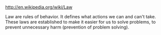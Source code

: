 
http://en.wikipedia.org/wiki/Law

Law are rules of behavior. It defines what actions we can and can't take. These laws are established to make it easier for us to solve problems, to prevent unnecessary harm (prevention of problem solving).

